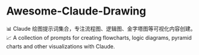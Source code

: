 # Awesome-Claude-Drawing
📊 Claude 绘图提示词集合，专注流程图、逻辑图、金字塔图等可视化内容创建。 📈 A collection of prompts for creating flowcharts, logic diagrams, pyramid charts and other visualizations with Claude.
